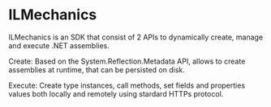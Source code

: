 # ILMechanics

ILMechanics is an SDK that consist of 2 APIs to dynamically create, manage and execute .NET assemblies.

Create: Based on the System.Reflection.Metadata API, allows to create assemblies at runtime, that can be persisted on disk.

Execute: Create type instances, call methods, set fields and properties values both locally and remotely using stardard HTTPs protocol.
